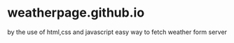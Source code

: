 # weatherpage.github.io
by the use of html,css and javascript easy way to fetch weather form server 
